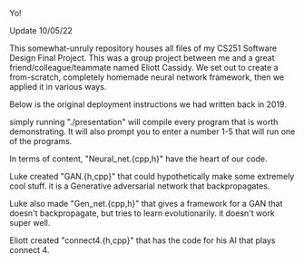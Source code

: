 Yo! 

Update 10/05/22

This somewhat-unruly repository houses all files of my CS251 Software Design Final Project. 
This was a group project between me and a great friend/colleague/teammate named Eliott Cassidy.
We set out to create a from-scratch, completely homemade neural network framework, then we applied it in various ways.

Below is the original deployment instructions we had written back in 2019.


simply running 
"./presentation" 
will compile every program that is worth demonstrating. It will also 
prompt you to enter a number 1-5 that will run one of the programs. 

In terms of content, "Neural_net.{cpp,h}" have the heart of our code.

Luke created "GAN.{h,cpp}" that could hypothetically make some extremely cool
stuff. it is a Generative adversarial network that backpropagates.

Luke also made "Gen_net.{cpp,h}" that gives a framework for a GAN that doesn't
backpropagate, but tries to learn evolutionarily. it doesn't work super well.

Eliott created "connect4.{h,cpp}" that has the code for his AI that plays 
connect 4. 

